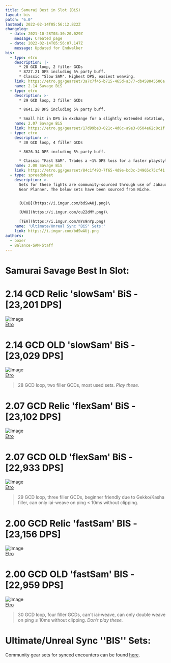 ```yaml
---
title: Samurai Best in Slot (BiS)
layout: bis
patch: "6.0"
lastmod: 2022-02-14T05:56:12.822Z
changelog:
  - date: 2021-10-28T03:30:20.029Z
    message: Created page
  - date: 2022-02-14T05:56:07.147Z
    message: Updated for Endwalker
bis:
  - type: etro
    description: |-
      * 28 GCD loop, 2 filler GCDs 
      * 8727.21 DPS including 5% party buff.
      * Classic "Slow SAM". Highest DPS, easiest weaving.
    link: https://etro.gg/gearset/3a7c7f45-b715-465d-a377-db458045506a
    name: 2.14 Savage BiS
  - type: etro
    description: >-
      * 29 GCD loop, 3 filler GCDs 

      * 8641.28 DPS including 5% party buff. 

      * Small hit in DPS in exchange for a slightly extended rotation, offering more flexibility with mechanic downtime.
    name: 2.07 Savage BiS
    link: https://etro.gg/gearset/17d99be3-021c-4d6c-a9e3-0504e62c8c1f
  - type: etro
    description: >-
      * 30 GCD loop, 4 filler GCDs

      * 8626.34 DPS including 5% party buff.

      * Classic "Fast SAM". Trades a ~1% DPS loss for a faster playstyle with even more filler to maneuver mechanic downtime. May have difficulty iai/double weaving even on the best of connections.
    name: 2.00 Savage BiS
    link: https://etro.gg/gearset/84c1f493-7f65-4d9e-bd3c-34965c75cf41
  - type: spreadsheet
    description: >-
      Sets for these fights are community-sourced through use of Jahaudant's
      Gear Planner. The below sets have been sourced from Niche.


      [UCoB](https://i.imgur.com/bdSwAUj.png)\

      [UWU](https://i.imgur.com/cu22dMY.png)\

      [TEA](https://i.imgur.com/mYs9nYp.png)
    name: 'Ultimate/Unreal Sync "BiS" Sets:'
    link: https://i.imgur.com/bdSwAUj.png
authors:
  - boxer
  - Balance-SAM-Staff
---
```

# Samurai Savage Best In Slot:

#  2.14 GCD **Relic** 'slowSam' BiS - [23,201 DPS]
![Image](https://i.imgur.com/sV82POF.png)  
[Etro](https://etro.gg/gearset/74252e32-cab1-4d8b-8068-c37926353ac9)

#  2.14 GCD **OLD** 'slowSam' BiS - [23,029 DPS]
![Image](https://i.imgur.com/UPSCNEi.png)  
[Etro](https://etro.gg/gearset/6086e5c2-52bc-4c6c-83cb-39cfbbf3a93b)


> 28 GCD loop, two filler GCDs, most used sets. *Play these.*



#  2.07 GCD Relic 'flexSam' BiS - [23,102 DPS]
![Image](https://i.imgur.com/LBwKTOk.png)  
[Etro](https://etro.gg/gearset/0e5ae40a-6641-4118-9500-15199b423228)

# 2.07 GCD OLD 'flexSam' BiS - [22,933 DPS]


![Image](https://i.imgur.com/6XFULa7.png)  
[Etro](https://etro.gg/gearset/faf5f375-e9b4-4a29-ac62-99c30355f69b)

> 29 GCD loop, three filler GCDs, beginner friendly due to Gekko/Kasha filler, can only iai-weave on ping ≤ 10ms without clipping.


#  2.00 GCD Relic 'fastSam' BIS - [23,156 DPS]
![Image](https://i.imgur.com/Omn3wCW.png)  
[Etro](https://etro.gg/gearset/53b1f776-8d5f-4969-9cbf-6153f5228c9d)

#  2.00 GCD OLD 'fastSam' BIS - [22,959 DPS]
![Image](https://i.imgur.com/WpfHWKr.png)  
[Etro](https://etro.gg/gearset/7a512a2f-b1ea-42fd-86b4-13bff52b4f2d)
> 30 GCD loop, four filler GCDs, can't iai-weave, can only double weave on ping ≤ 10ms without clipping. *Don't play these.*



# Ultimate/Unreal Sync ''BIS'' Sets:
Community gear sets for synced encounters can be found [here](https://bit.ly/Community-BIS).

